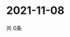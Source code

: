 # 2021-11-08
  共 0条

  <!-- BEGIN -->
  <!-- 最后更新时间Mon Nov 08 2021 04:05:14 GMT+0000 (Coordinated Universal Time) -->
  
  <!-- END -->
  
  